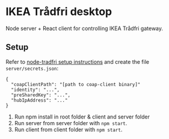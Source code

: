 # IKEA Trådfri desktop

Node server + React client for controlling IKEA Trådfri gateway.

## Setup

Refer to [node-tradfri setup instructions](https://github.com/morzzz007/node-tradfri) and create the file `server/secrets.json`:

```
{
  "coapClientPath": "[path to coap-client binary]"
  "identity": "...",
  "preSharedKey": "...",
  "hubIpAddress": "..."
}
```

1. Run npm install in root folder & client and server folder
1. Run server from server folder with `npm start`.
1. Run client from client folder with `npm start`.
